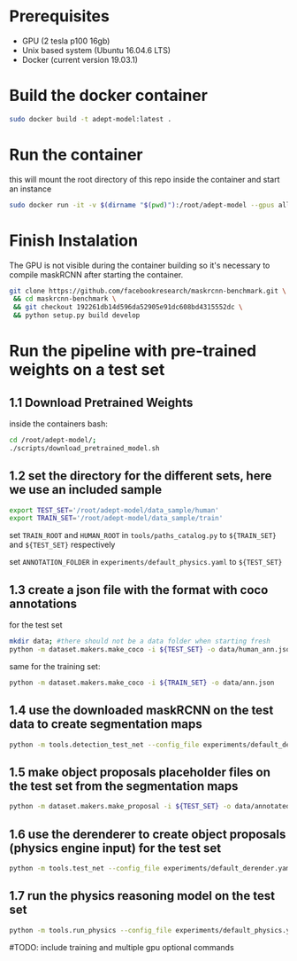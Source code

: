 # Prerequisites

- GPU (2 tesla p100 16gb)
- Unix based system (Ubuntu 16.04.6 LTS)
- Docker (current version 19.03.1)

# Build the docker container

```sh
sudo docker build -t adept-model:latest .
```

# Run the container

this  will mount the root directory of this repo inside the container and start an instance

```sh
sudo docker run -it -v $(dirname "$(pwd)"):/root/adept-model --gpus all adept-model:latest
```

# Finish Instalation

The GPU is not  visible during the  container building so it's necessary to compile maskRCNN after starting the container.

```sh
git clone https://github.com/facebookresearch/maskrcnn-benchmark.git \
 && cd maskrcnn-benchmark \
 && git checkout 192261db14d596da52905e91dc608bd4315552dc \
 && python setup.py build develop
```
<!-- # && git checkout c5ca36fc644dfc1d3dd4ad15739bf6bb4df72d72  \ #Jerry's one -->

# Run the pipeline  with pre-trained weights on a test set


## 1.1 Download Pretrained Weights

inside  the  containers bash:
```sh
cd /root/adept-model/;
./scripts/download_pretrained_model.sh
```

## 1.2 set the directory  for the different sets, here we use an included sample

```sh
export TEST_SET='/root/adept-model/data_sample/human'
export TRAIN_SET='/root/adept-model/data_sample/train'
```

set `TRAIN_ROOT` and `HUMAN_ROOT` in `tools/paths_catalog.py` to `${TRAIN_SET}` and `${TEST_SET}` respectively

set `ANNOTATION_FOLDER` in `experiments/default_physics.yaml` to `${TEST_SET}`

## 1.3 create a json file with the format with coco annotations

for the test set
```sh
mkdir data; #there should not be a data folder when starting fresh
python -m dataset.makers.make_coco -i ${TEST_SET} -o data/human_ann.json
```

same for the training set:
```sh
python -m dataset.makers.make_coco -i ${TRAIN_SET} -o data/ann.json
```

## 1.4 use the downloaded maskRCNN on the test data to create segmentation maps

```sh
python -m tools.detection_test_net --config_file experiments/default_detection.yaml
```

## 1.5 make object proposals placeholder files on the test set from the segmentation maps

```sh
python -m dataset.makers.make_proposal -i ${TEST_SET} -o data/annotated_human_ann.json -s output/default_detection/inference/physics_human/segm.json
```

## 1.6 use the derenderer to create object proposals (physics engine input) for the test set

```sh
python -m tools.test_net --config_file experiments/default_derender.yaml
```

## 1.7 run the physics reasoning model on the test set

```sh
python -m tools.run_physics --config_file experiments/default_physics.yaml
```
#TODO: include training and multiple gpu optional commands
<!-- 
## 1.3 
# TODO
figure  out how to put the data and set it up elegantly

get annotations for the  test data:

```sh
python -m dataset.makers.make_coco -i /root/adept-model/data_sample/human_sample -o data/human_ann.json
```

train on single GPU
```sh
python -m tools.detection_train_net --config_file experiments/default_detection.yaml
```
test and create segmentation  maps
```sh
python -m tools.detection_test_net --config_file experiments/default_detection.yaml
```

Prepare data to create object proposals
```sh
python -m dataset.makers.make_proposal -i /root/adept-model/data_sample/human_sample -o data/annotated_human_ann.json -s output/default_detection/inference/physics_human/segm.json
```
test the derenderer to create object proposals in the human test set
```sh
python -m tools.test_net --config_file experiments/default_derender.yaml
``

multiple gpu
```sh
export CUDA_VISIBLE_DEVICES=0,1
export NGPUS=2
python -m torch.distributed.launch --nproc_per_node=$NGPUS tools.detection_train_net --config_file experiments/default_detection.yaml
```

```sh
python -m tools.run_physics --config_file experiments/default_physics.yaml
``` -->
